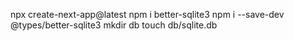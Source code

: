 npx create-next-app@latest
npm i better-sqlite3
npm i --save-dev @types/better-sqlite3
mkdir db
touch db/sqlite.db